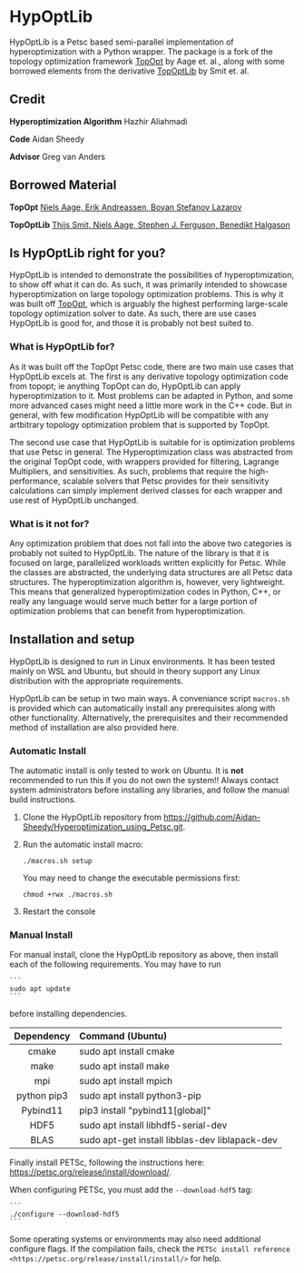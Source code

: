 <!-- TopOpt_in_PETSc
===============
A 3D large-scale topology optimization code using PETSc
===============

The code (or framework) presented on this page is a fully parallel framework for conducting very large scale topology optimziation on structured grids. For more
details see www.topopt.dtu.dk/PETSc.

Updated and refactored to remove dependence of TopOpt.cc/h in all other classe,
June, 2019, Niels Aage

To clone repository:
>> git clone https://github.com/topopt/TopOpt_in_PETSc.git

NOTE: The code requires PETSc version 3.11.0 or newer ! Also note that the code is not tested against the development branch on git.

This code has been tested on:
- Linux systems including: Ubuntu 18.04, Red hat enterprise linux 8

This code requires the following external software to work:
- PETSc version 3.11.4 or earlier (though never than 3.8.x)
- Requires LAPACK/BLAS
- Requires MPI

Compile following rules in makefile_ref

Normal compilation time of framework, e.g. 4s: "make topopt -j"

Run the base example by typing e.g.: "mpirun -np 4 ./topopt"

Postprocess results using Python 2.6: "bin2vtu #" where # refers to the iteration number

Visualize using ParaView (version 5.7 or earlier)

The expected result of the base code is the (but on a coarse mesh!) cantilever beam from:
Aage, N., Andreassen, E., & Lazarov, B. S. (2015). Topology optimization using PETSc: An easy-to-use, fully parallel, open source topology optimization framework. Structural and Multidisciplinary Optimization, 51(3), 565–572. https://doi.org/10.1007/s00158-014-1157-0

Extensions: 
===============
An extension of the code including manufacturing filters/constraints can be found here:
https://github.com/edofersan/MaximumSize_on_TopOpt_in_PETSc


_______________________________________________________________________________________________________________________________________________ -->

# HypOptLib

HypOptLib is a Petsc based semi-parallel implementation of hyperoptimization with a Python wrapper. The package is a
fork of the topology optimization framework
[TopOpt](https://www.topopt.mek.dtu.dk/apps-and-software/large-scale-topology-optimization-code-using-petsc) by Aage
et. al., along with some borrowed elements from the derivative [TopOptLib](https://doi.org/10.1007/s00158-021-03018-7) by Smit et. al.

## Credit

**Hyperoptimization Algorithm** Hazhir Aliahmadi

**Code** Aidan Sheedy

**Advisor** Greg van Anders

## Borrowed Material

**TopOpt** [Niels Aage, Erik Andreassen, Boyan Stefanov Lazarov](https://www.topopt.mek.dtu.dk/apps-and-software/large-scale-topology-optimization-code-using-petsc)

**TopOptLib** [Thijs Smit, Niels Aage, Stephen J. Ferguson, Benedikt Halgason](https://doi.org/10.1007/s00158-021-03018-7)

## Is HypOptLib right for you?

HypOptLib is intended to demonstrate the possibilities of hyperoptimization, to show off what it can do. As such, it was primarily
intended to showcase hyperoptimization on large topology optimization problems. This is why it was built off
[TopOpt](https://www.topopt.mek.dtu.dk/apps-and-software/large-scale-topology-optimization-code-using-petsc), which is arguably the
highest performing large-scale topology optimization solver to date. As such, there are use cases HypOptLib is good for, and those it
is probably not best suited to.

### What is HypOptLib for?

As it was built off the TopOpt Petsc code, there are two main use cases that HypOptLib excels at. The first is any derivative topology optimization code
from topopt; ie anything TopOpt can do, HypOptLib can apply hyperoptimization to it. Most problems can be adapted in Python, and some more advanced cases might
need a little more work in the C++ code. But in general, with few modification HypOptLib will be compatible with any artbitrary topology optimization problem that
is supported by TopOpt.

The second use case that HypOptLib is suitable for is optimization problems that use Petsc in general. The Hyperoptimization class was abstracted from the
original TopOpt code, with wrappers provided for filtering, Lagrange Multipliers, and sensitivities. As such, problems that require the high-performance, scalable
solvers that Petsc provides for their sensitivity calculations can simply implement derived classes for each wrapper and use rest of HypOptLib unchanged.

### What is it not for?

Any optimization problem that does not fall into the above two categories is probably not suited to HypOptLib. The nature of the library is that it is focused on
large, parallelized workloads written explicitly for Petsc. While the classes are abstracted, the underlying data structures are all Petsc data structures. The
hyperoptimization algorithm is, however, very lightweight. This means that generalized hyperoptimization codes in Python, C++, or really any language would serve
much better for a large portion of optimization problems that can benefit from hyperoptimization.

## Installation and setup

HypOptLib is designed to run in Linux environments. It has been tested mainly
on WSL and Ubuntu, but should in theory support any Linux distribution with the
appropriate requirements.

HypOptLib can be setup in two main ways. A conveniance script `macros.sh` is
provided which can automatically install any prerequisites along with other
functionality. Alternatively, the prerequisites and their recommended method of
installation are also provided here.

### Automatic Install

The automatic install is only tested to work on Ubuntu. It is **not** recommended to run this
if you do not own the system!! Always contact system administrators before installing any libraries,
and follow the manual build instructions.

1. Clone the HypOptLib repository from https://github.com/Aidan-Sheedy/Hyperoptimization_using_Petsc.git.

2. Run the automatic install macro:

    ```
    ./macros.sh setup
    ```
        
    You may need to change the executable permissions first:

    ```
    chmod +rwx ./macros.sh
    ```

3. Restart the console

### Manual Install

For manual install, clone the HypOptLib repository as above, then install each
of the following requirements. You may have to run

    ```
    sudo apt update
    ```

before installing dependencies.

| Dependency  | Command (Ubuntu)                                 |
|:-----------:|:-------------------------------------------------|
| cmake       | sudo apt install cmake                           |
| make        | sudo apt install make                            |
| mpi         | sudo apt install mpich                           |
| python pip3 | sudo apt install python3-pip                     |
| Pybind11    | pip3 install "pybind11[global]"                  |
| HDF5        | sudo apt install libhdf5-serial-dev              |
| BLAS        | sudo apt-get install libblas-dev liblapack-dev   |

Finally install PETSc, following the instructions here: https://petsc.org/release/install/download/.

When configuring PETSc, you must add the `--download-hdf5` tag:

    ```
    ./configure --download-hdf5
    ```

Some operating systems or environments may also need additional configure flags. If the compilation
fails, check the `PETSc install reference <https://petsc.org/release/install/install/>` for help.
